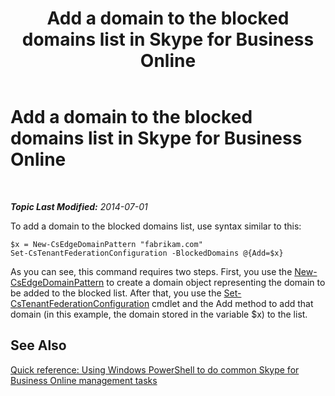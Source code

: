 ﻿---
title: Add a domain to the blocked domains list in Skype for Business Online
TOCTitle: Add a domain to the blocked domains list
ms:assetid: ea6ebeea-3031-4c42-9a2c-88eaab790636
ms:mtpsurl: https://technet.microsoft.com/en-us/library/Dn362853(v=OCS.15)
ms:contentKeyID: 56558871
ms.date: 05/04/2015
mtps_version: v=OCS.15
---

<div data-xmlns="http://www.w3.org/1999/xhtml">

<div class="topic" data-xmlns="http://www.w3.org/1999/xhtml" data-msxsl="urn:schemas-microsoft-com:xslt" data-cs="http://msdn.microsoft.com/en-us/">

<div data-asp="http://msdn2.microsoft.com/asp">

# Add a domain to the blocked domains list in Skype for Business Online

</div>

<div id="mainSection">

<div id="mainBody">

<span> </span>

_**Topic Last Modified:** 2014-07-01_

To add a domain to the blocked domains list, use syntax similar to this:

    $x = New-CsEdgeDomainPattern "fabrikam.com"
    Set-CsTenantFederationConfiguration -BlockedDomains @{Add=$x}

As you can see, this command requires two steps. First, you use the [New-CsEdgeDomainPattern](new-csedgedomainpattern.md) to create a domain object representing the domain to be added to the blocked list. After that, you use the [Set-CsTenantFederationConfiguration](set-cstenantfederationconfiguration.md) cmdlet and the Add method to add that domain (in this example, the domain stored in the variable $x) to the list.

<div>

## See Also


[Quick reference: Using Windows PowerShell to do common Skype for Business Online management tasks](quick-reference-using-windows-powershell-to-do-common-skype-for-business-online-management-tasks.md)  
  

</div>

</div>

<span> </span>

</div>

</div>

</div>


